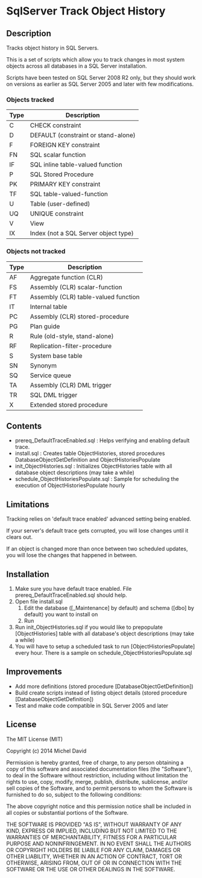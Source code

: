 SqlServer Track Object History
=============

Description
-------------

Tracks object history in SQL Servers.

This is a set of scripts which allow you to track changes in most system objects across all databases in a SQL Server installation.

Scripts have been tested on SQL Server 2008 R2 only, but they should work on versions as earlier as SQL Server 2005 and later with few modifications.

### Objects tracked

Type | Description
--- | ---
C	| CHECK constraint
D	| DEFAULT (constraint or stand-alone)
F	| FOREIGN KEY constraint
FN	| SQL scalar function
IF	| SQL inline table-valued function
P	| SQL Stored Procedure
PK	| PRIMARY KEY constraint
TF	| SQL table-valued-function
U	| Table (user-defined)
UQ	| UNIQUE constraint
V	| View
IX	| Index (not a SQL Server object type)

### Objects not tracked

Type | Description
--- | ---
AF	| Aggregate function (CLR)
FS	| Assembly (CLR) scalar-function
FT	| Assembly (CLR) table-valued function
IT	| Internal table
PC	| Assembly (CLR) stored-procedure
PG	| Plan guide
R	| Rule (old-style, stand-alone)
RF	| Replication-filter-procedure
S	| System base table
SN	| Synonym
SQ	| Service queue
TA	| Assembly (CLR) DML trigger
TR	| SQL DML trigger
X	| Extended stored procedure

Contents
-------------
- prereq_DefaultTraceEnabled.sql : Helps verifying and enabling default trace.
- install.sql : Creates table ObjectHistories, stored procedures DatabaseObjectGetDefinition and ObjectHistoriesPopulate
- init_ObjectHistories.sql : Initializes ObjectHistories table with all database object descriptions (may take a while)
- schedule_ObjectHistoriesPopulate.sql : Sample for scheduling the execution of ObjectHistoriesPopulate hourly

Limitations
-------------
Tracking relies on 'default trace enabled' advanced setting being enabled.

If your server's default trace gets corrupted, you will lose changes until it clears out.

If an object is changed more than once between two scheduled updates, you will lose the changes that happened in between.

Installation
-------------
1. Make sure you have default trace enabled. File prereq_DefaultTraceEnabled.sql should help.
2. Open file install.sql
	1. Edit the database ([_Maintenance] by default) and schema ([dbo] by default) you want to install on
	2. Run
3. Run init_ObjectHistories.sql if you would like to prepopulate [ObjectHistories] table with all database's object descriptions (may take a while)
4. You will have to setup a scheduled task to run [ObjectHistoriesPopulate] every hour. There is a sample on schedule_ObjectHistoriesPopulate.sql

Improvements
-------------
- Add more definitions (stored procedure [DatabaseObjectGetDefinition])
- Build create scripts instead of listing object details (stored procedure [DatabaseObjectGetDefinition])
- Test and make code compatible in SQL Server 2005 and later

License
-------------
The MIT License (MIT)

Copyright (c) 2014 Michel David

Permission is hereby granted, free of charge, to any person obtaining a copy
of this software and associated documentation files (the "Software"), to deal
in the Software without restriction, including without limitation the rights
to use, copy, modify, merge, publish, distribute, sublicense, and/or sell
copies of the Software, and to permit persons to whom the Software is
furnished to do so, subject to the following conditions:

The above copyright notice and this permission notice shall be included in all
copies or substantial portions of the Software.

THE SOFTWARE IS PROVIDED "AS IS", WITHOUT WARRANTY OF ANY KIND, EXPRESS OR
IMPLIED, INCLUDING BUT NOT LIMITED TO THE WARRANTIES OF MERCHANTABILITY,
FITNESS FOR A PARTICULAR PURPOSE AND NONINFRINGEMENT. IN NO EVENT SHALL THE
AUTHORS OR COPYRIGHT HOLDERS BE LIABLE FOR ANY CLAIM, DAMAGES OR OTHER
LIABILITY, WHETHER IN AN ACTION OF CONTRACT, TORT OR OTHERWISE, ARISING FROM,
OUT OF OR IN CONNECTION WITH THE SOFTWARE OR THE USE OR OTHER DEALINGS IN THE
SOFTWARE.
